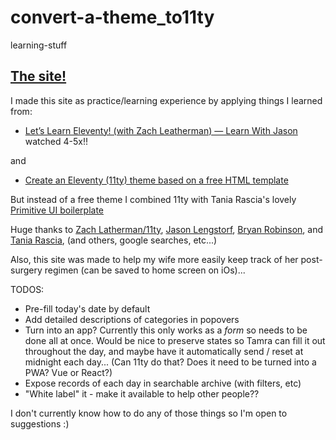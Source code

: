# convert-a-theme_to11ty
learning-stuff

## [The site!](https://tamras-checklist.netlify.com/)

I made this site as practice/learning experience by applying things I learned from:
* [Let’s Learn Eleventy! (with Zach Leatherman) — Learn With Jason](https://www.youtube.com/watch?v=j8mJrhhdHWc) watched 4-5x!!

and

* [Create an Eleventy (11ty) theme based on a free HTML template](https://bryanlrobinson.com/blog/create-11ty-theme-from-static-html-template/)

But instead of a free theme I combined 11ty with Tania Rascia's lovely [Primitive UI boilerplate](https://taniarascia.github.io/primitive/)

Huge thanks to [Zach Latherman/11ty](https://www.11ty.dev/), [Jason Lengstorf](https://www.learnwithjason.dev/), [Bryan Robinson](https://bryanlrobinson.com/), and [Tania Rascia](https://github.com/taniarascia), (and others, google searches, etc...)

Also, this site was made to help my wife more easily keep track of her post-surgery regimen (can be saved to home screen on iOs)...

TODOS:
* Pre-fill today's date by default
* Add detailed descriptions of categories in popovers
* Turn into an app? Currently this only works as a _form_ so needs to be done all at once. Would be nice to preserve states so Tamra can fill it out throughout the day, and maybe have it automatically send / reset at midnight each day... (Can 11ty do that? Does it need to be turned into a PWA? Vue or React?)
* Expose records of each day in searchable archive (with filters, etc) 
* "White label" it - make it available to help other people??

I don't currently know how to do any of those things so I'm open to suggestions :)
